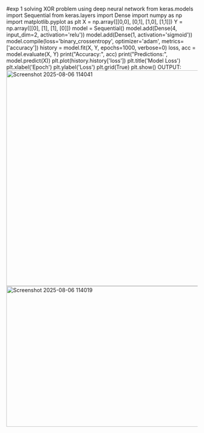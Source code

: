 #exp 1 solving XOR problem using deep neural network
from keras.models import Sequential
from keras.layers import Dense
import numpy as np
import matplotlib.pyplot as plt
X = np.array([[0,0], [0,1], [1,0], [1,1]])
Y = np.array([[0], [1], [1], [0]])
model = Sequential()
model.add(Dense(4, input_dim=2, activation='relu'))
model.add(Dense(1, activation='sigmoid'))
model.compile(loss='binary_crossentropy', optimizer='adam', metrics=['accuracy'])
history = model.fit(X, Y, epochs=1000, verbose=0)
loss, acc = model.evaluate(X, Y)
print("Accuracy:", acc)
print("Predictions:", model.predict(X))
plt.plot(history.history['loss'])
plt.title('Model Loss')
plt.xlabel('Epoch')
plt.ylabel('Loss')
plt.grid(True)
plt.show()
OUTPUT:
<img width="880" height="566" alt="Screenshot 2025-08-06 114041" src="https://github.com/user-attachments/assets/6c69b6f6-7b56-4c7a-a582-2da2256ae55e" />
<img width="590" height="369" alt="Screenshot 2025-08-06 114019" src="https://github.com/user-attachments/assets/6973721a-1f74-4f5a-aab6-372c8f431dda" />


